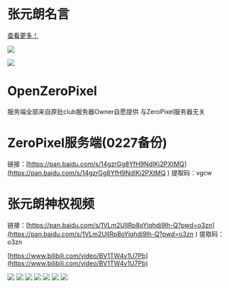 ![[]()](https://github.com/hanbao233xD/OpenZeroPixel/blob/main/img/retouch_2022081117490610.jpg?raw=true)
# 张元朗名言

[查看更多！](https://ylang.gay/namebb.html)

![](https://github.com/hanbao233xD/OpenZeroPixel/blob/main/img/20220818_nianqiu.jpg?raw=true)

![](https://github.com/hanbao233xD/OpenZeroPixel/blob/main/img/Screenshot_20220720_100931.jpg?raw=true)
# OpenZeroPixel

服务端全部来自原批club服务器Owner自愿提供 与ZeroPixel服务器无关

# ZeroPixel服务端(0227备份)

链接：[https://pan.baidu.com/s/14gzrGg8YfH9NdIKj2PXtMQ](https://pan.baidu.com/s/14gzrGg8YfH9NdIKj2PXtMQ ) 
提取码：vgcw 


# 张元朗神权视频

链接：[https://pan.baidu.com/s/1VLm2UlIRp8oYiqhdj9lh-Q?pwd=o3zn](https://pan.baidu.com/s/1VLm2UlIRp8oYiqhdj9lh-Q?pwd=o3zn ) 
提取码：o3zn 

[https://www.bilibili.com/video/BV1TW4y1U7Pb](https://www.bilibili.com/video/BV1TW4y1U7Pb)

![](https://github.com/hanbao233xD/OpenZeroPixel/blob/main/img/QQ图片20220718175852.jpg?raw=true)
![](https://github.com/hanbao233xD/OpenZeroPixel/blob/main/img/QQ图片20220718175902.jpg?raw=true)
![](https://github.com/hanbao233xD/OpenZeroPixel/blob/main/img/QQ图片20220718175936.png?raw=true)
![](https://github.com/hanbao233xD/OpenZeroPixel/blob/main/img/QQ图片20220718175955.jpg?raw=true)
![](https://github.com/hanbao233xD/OpenZeroPixel/blob/main/img/QQ图片20220718180034.jpg?raw=true)
![](https://github.com/hanbao233xD/OpenZeroPixel/blob/main/img/QQ图片20220718180040.jpg?raw=true)
![](https://github.com/hanbao233xD/OpenZeroPixel/blob/main/img/QQ图片20220718180052.png?raw=true)





